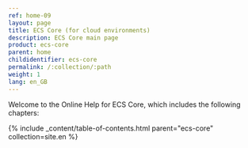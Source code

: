 ```yaml
---
ref: home-09
layout: page
title: ECS Core (for cloud environments)
description: ECS Core main page
product: ecs-core
parent: home
childidentifier: ecs-core
permalink: /:collection/:path
weight: 1
lang: en_GB
---
```


Welcome to the Online Help for ECS Core, which includes the following chapters:

{% include _content/table-of-contents.html parent="ecs-core" collection=site.en %}